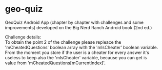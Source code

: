 # geo-quiz
GeoQuiz Android App (chapter by chapter with challenges and some improvements) developed on the Big Nerd Ranch Android book (2nd ed.)

Challenge details:  
To obtain the point 2 of the challenge please repleace the 'mCheatedQuestions' boolean array with the 'mIsCheater' boolean variable.
From the moment you store if the user is a cheater for every answer it's useless to keep also the 'mIsCheater' variable, because you can get is value from 'mCheatedQuestions[mCurrentIndex]'.
